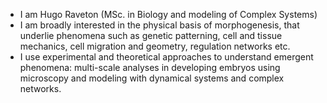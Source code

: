 - I am Hugo Raveton (MSc. in Biology and modeling of Complex Systems)
- I am broadly interested in the physical basis of morphogenesis, that underlie phenomena such as genetic patterning, cell and tissue mechanics, cell migration and geometry, regulation networks etc.
- I use experimental and theoretical approaches to understand emergent phenomena: multi-scale analyses in developing embryos using microscopy and modeling with dynamical systems and complex networks.
